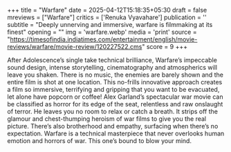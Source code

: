 +++
title = "Warfare"
date = 2025-04-12T15:18:35+05:30
draft = false
mreviews = ["Warfare"]
critics = ['Renuka Vyavahare']
publication = ''
subtitle = "Deeply unnerving and immersive, warfare is filmmaking at its finest"
opening = ""
img = 'warfare.webp'
media = 'print'
source = "https://timesofindia.indiatimes.com/entertainment/english/movie-reviews/warfare/movie-review/120227522.cms"
score = 9
+++

After Adolescence’s single take technical brilliance, Warfare’s impeccable sound design, intense storytelling, cinematography and atmospherics will leave you shaken. There is no music, the enemies are barely shown and the entire film is shot at one location. This no-frills innovative approach creates a film so immersive, terrifying and gripping that you want to be evacuated, let alone have popcorn or coffee! Alex Garland’s spectacular war movie can be classified as horror for its edge of the seat, relentless and raw onslaught of terror. He leaves you no room to relax or catch a breath. It strips off the glamour and chest-thumping heroism of war films to give you the real picture. There’s also brotherhood and empathy, surfacing when there’s no expectation. Warfare is a technical masterpiece that never overlooks human emotion and horrors of war. This one’s bound to blow your mind.
